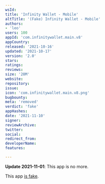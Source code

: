 ```yaml
---
wsId: 
title: 'Infinity Wallet - Mobile'
altTitle: '(Fake) Infinity Wallet - Mobile'
authors:
- 'leo'
users: 100
appId: 'com.infinitywallet.main.v8'
appCountry: 
released: '2021-10-16'
updated: '2021-10-17'
version: '2.0'
stars: 
ratings: 
reviews: 
size: '20M'
website: 
repository: 
issue: 
icon: 'com.infinitywallet.main.v8.png'
bugbounty: 
meta: 'removed'
verdict: 'fake'
appHashes: 
date: '2021-11-10'
signer: 
reviewArchive: 
twitter: 
social: 
redirect_from: 
developerName: 
features: 

---
```


**Update 2021-11-01**: This app is no more.

This app [is fake](https://twitter.com/InfinityWallet/status/1453068315417583622).

